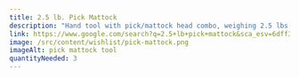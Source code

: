 ```yaml
---
title: 2.5 lb. Pick Mattock
description: "Hand tool with pick/mattock head combo, weighing 2.5 lbs. "
link: https://www.google.com/search?q=2.5+lb+pick+mattock&sca_esv=6dff3b47ea39d1e5&rlz=1C1GCEA_enUS1088US1088&udm=28&biw=1920&bih=919&sxsrf=ADLYWIKXEBVc7uE1QzBWo9cQRNRwKUU0Yw%3A1721749244795&ei=_M6fZquOMKfF0PEP4IKu0Ag&ved=0ahUKEwir_ILhv72HAxWnIjQIHWCBC4oQ4dUDCBA&uact=5&oq=2.5+lb+pick+mattock&gs_lp=Egxnd3Mtd2l6LXNlcnAiEzIuNSBsYiBwaWNrIG1hdHRvY2tI6hRQ2ghYkxNwAXgBkAEAmAFioAHFBKoBATe4AQPIAQD4AQGYAgKgAlfCAgoQABiwAxjWBBhHwgIKEAAYgAQY1gUYDcICCxAAGAUY1gUYDRgewgILEAAY1gUYCBgNGB7CAg0QABjWBRgIGA0YHhgPmAMAiAYBkAYIkgcBMqAHpA4&sclient=gws-wiz-serp
image: /src/content/wishlist/pick-mattock.png
imageAlt: pick mattock tool
quantityNeeded: 3
---
```

